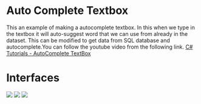 # Auto Complete Textbox
This an example of making a autocomplete textbox. In this when we type in the textbox it will auto-suggest word that we can use from already in the dataset. This can be modified to get data from SQL database and autocomplete.You can follow the youtube video from the following link.
<a href="https://www.youtube.com/watch?v=EHWPt4GSW3s&t">C# Tutorials - AutoComplete TextBox</a>

# Interfaces

<img src="https://user-images.githubusercontent.com/29086284/42303679-0e662b7e-8040-11e8-9324-04f2f91702aa.png"/>

<img src="https://user-images.githubusercontent.com/29086284/42303682-11b0dfb8-8040-11e8-8c83-b455d0cbd806.png"/>

<img src="https://user-images.githubusercontent.com/29086284/42303688-151d2fbc-8040-11e8-931a-ae71c6fb4607.png"/>
